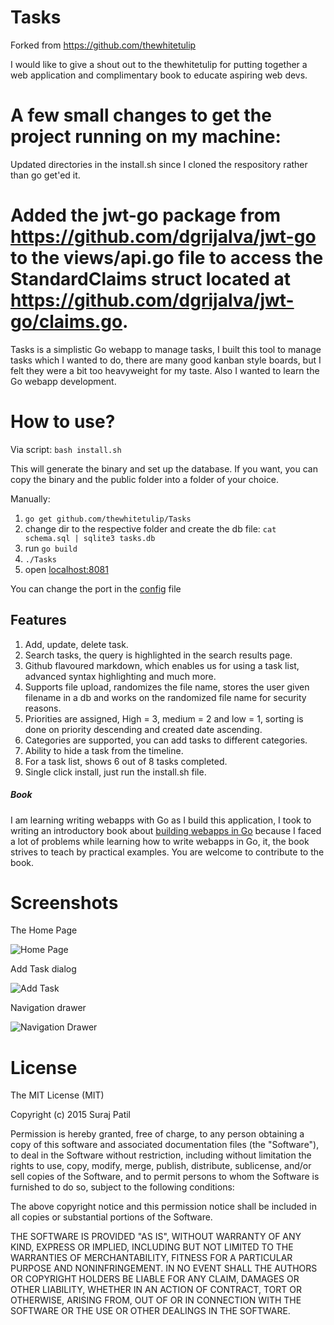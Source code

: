 # Tasks

Forked from https://github.com/thewhitetulip 

I would like to give a shout out to the thewhitetulip for putting together a web application and complimentary book to educate aspiring web devs.

A few small changes to get the project running on my machine:
==================
Updated directories in the install.sh since I cloned the respository rather than go get'ed it.

Added the jwt-go package from https://github.com/dgrijalva/jwt-go to the views/api.go file to access the StandardClaims struct located at  https://github.com/dgrijalva/jwt-go/claims.go.
==================
Tasks is a simplistic Go webapp to manage tasks, I built this tool to manage tasks which I wanted to do, there are many good kanban style boards, but I felt they were a bit too heavyweight for my taste. Also I wanted to learn the Go webapp development.

How to use?
==================
Via script: `bash install.sh`

This will generate the binary and set up the database. If you want, you can copy the binary and the public folder into a folder of your choice.

Manually:

1. `go get github.com/thewhitetulip/Tasks`
1. change dir to the respective folder and create the db file: `cat schema.sql | sqlite3 tasks.db`
1. run `go build`
1. `./Tasks`
1. open [localhost:8081](http://localhost:8081)

You can change the port in the [config](https://github.com/thewhitetulip/Tasks/blob/master/config.json) file

## Features

1. Add, update, delete task.
2. Search tasks, the query is highlighted in the search results page.
3. Github flavoured markdown, which enables us for using a task list, advanced syntax highlighting and much more.
4. Supports file upload, randomizes the file name, stores the user given filename in a db and works on the randomized file name for security reasons.
5. Priorities are assigned, High = 3, medium = 2 and low = 1, sorting is done on priority descending and created date ascending.
6. Categories are supported, you can add tasks to different categories. 
1. Ability to hide a task from the timeline.
1. For a task list, shows 6 out of 8 tasks completed.
1. Single click install, just run the install.sh file.


##### Book
I am learning writing webapps with Go as I build this application, I took to writing an introductory book about [building webapps in Go](https://github.com/thewhitetulip/web-dev-golang-anti-textbook) because I faced a lot of problems while learning how to write webapps in Go, it, the book strives to teach by practical examples. You are welcome to contribute to the book.

# Screenshots
The Home Page

![Home Page](https://github.com/thewhitetulip/Tasks/blob/master/screenshots/FrontEnd.png)

Add Task dialog

![Add Task](https://github.com/thewhitetulip/Tasks/blob/master/screenshots/FrontEnd-Add%20task.png)

Navigation drawer

![Navigation Drawer](https://github.com/thewhitetulip/Tasks/blob/master/screenshots/FrontEnd%20Navigation%20Drawer.png)

# License

The MIT License (MIT)

Copyright (c) 2015 Suraj Patil

Permission is hereby granted, free of charge, to any person obtaining a copy
of this software and associated documentation files (the "Software"), to deal
in the Software without restriction, including without limitation the rights
to use, copy, modify, merge, publish, distribute, sublicense, and/or sell
copies of the Software, and to permit persons to whom the Software is
furnished to do so, subject to the following conditions:

The above copyright notice and this permission notice shall be included in all
copies or substantial portions of the Software.

THE SOFTWARE IS PROVIDED "AS IS", WITHOUT WARRANTY OF ANY KIND, EXPRESS OR
IMPLIED, INCLUDING BUT NOT LIMITED TO THE WARRANTIES OF MERCHANTABILITY,
FITNESS FOR A PARTICULAR PURPOSE AND NONINFRINGEMENT. IN NO EVENT SHALL THE
AUTHORS OR COPYRIGHT HOLDERS BE LIABLE FOR ANY CLAIM, DAMAGES OR OTHER
LIABILITY, WHETHER IN AN ACTION OF CONTRACT, TORT OR OTHERWISE, ARISING FROM,
OUT OF OR IN CONNECTION WITH THE SOFTWARE OR THE USE OR OTHER DEALINGS IN THE
SOFTWARE.
